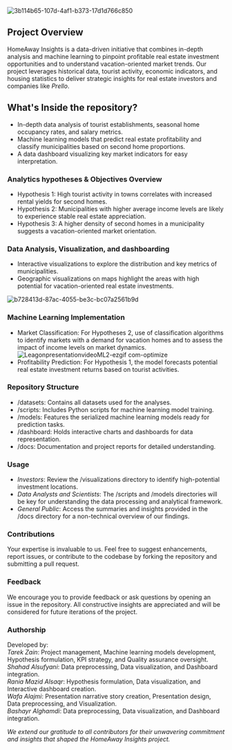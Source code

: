 ![3b114b65-107d-4af1-b373-17d1d766c850](https://github.com/zain-codes/HomeAway-Insights/assets/129910179/78b53811-a3af-4bac-b584-fcb2fa9bec2b)
## Project Overview
HomeAway Insights is a data-driven initiative that combines in-depth analysis and machine learning to pinpoint profitable real estate investment opportunities and to understand vacation-oriented market trends. Our project leverages historical data, tourist activity, economic indicators, and housing statistics to deliver strategic insights for real estate investors and companies like *Prello*.

## What's Inside the repository?
* In-depth data analysis of tourist establishments, seasonal home occupancy rates, and salary metrics.  
* Machine learning models that predict real estate profitability and classify municipalities based on second home proportions.
* A data dashboard visualizing key market indicators for easy interpretation.

### Analytics hypotheses & Objectives Overview
* Hypothesis 1: High tourist activity in towns correlates with increased rental yields for second homes.  
* Hypothesis 2: Municipalities with higher average income levels are likely to experience stable real estate appreciation.  
* Hypothesis 3: A higher density of second homes in a municipality suggests a vacation-oriented market orientation.

### Data Analysis, Visualization, and dashboarding 
* Interactive visualizations to explore the distribution and key metrics of municipalities.
* Geographic visualizations on maps highlight the areas with high potential for vacation-oriented real estate investments.

![b728413d-87ac-4055-be3c-bc07a2561b9d](https://github.com/zain-codes/HomeAway-Insights/assets/129910179/91b47562-99a2-44ea-9cf3-4d9fa31a01f9)


### Machine Learning Implementation

* Market Classification: For Hypotheses 2, use of classification algorithms to identify markets with a demand for vacation homes and to assess the impact of income levels on market dynamics.
![LeagonpresentationvideoML2-ezgif com-optimize](https://github.com/zain-codes/HomeAway-Insights/assets/129910179/39c1d503-41c0-49aa-bca4-5d3824cf98cf)
* Profitability Prediction: For Hypothesis 1, the model forecasts potential real estate investment returns based on tourist activities.
  
### Repository Structure
* /datasets: Contains all datasets used for the analyses.  
* /scripts: Includes Python scripts for machine learning model training.  
* /models: Features the serialized machine learning models ready for prediction tasks.  
* /dashboard: Holds interactive charts and dashboards for data representation.  
* /docs: Documentation and project reports for detailed understanding.  

### Usage
* *Investors*: Review the /visualizations directory to identify high-potential investment locations.  
* *Data Analysts and Scientists*: The /scripts and /models directories will be key for understanding the data processing and analytical framework.  
* *General Public*: Access the summaries and insights provided in the /docs directory for a non-technical overview of our findings.  

### Contributions
Your expertise is invaluable to us. Feel free to suggest enhancements, report issues, or contribute to the codebase by forking the repository and submitting a pull request.

### Feedback
We encourage you to provide feedback or ask questions by opening an issue in the repository. All constructive insights are appreciated and will be considered for future iterations of the project.

### Authorship
Developed by:  
*Tarek Zain*: Project management, Machine learning models development, Hypothesis formulation, KPI strategy, and Quality assurance oversight.  
*Shahad Alsufyani*: Data preprocessing, Data visualization, and Dashboard integration.  
*Rania Mazid Alsaqr*: Hypothesis formulation, Data visualization, and Interactive dashboard creation.  
*Wafa Alajmi*: Presentation narrative story creation, Presentation design, Data preprocessing, and Visualization.  
*Bashayr Alghamdi*: Data preprocessing, Data visualization, and Dashboard integration.

*We extend our gratitude to all contributors for their unwavering commitment and insights that shaped the HomeAway Insights project.*
